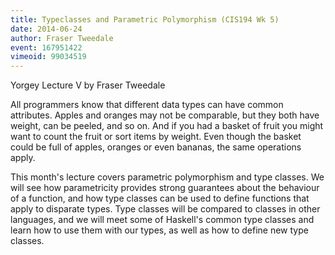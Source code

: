 ```yaml
---
title: Typeclasses and Parametric Polymorphism (CIS194 Wk 5)
date: 2014-06-24
author: Fraser Tweedale
event: 167951422
vimeoid: 99034519
---
```


Yorgey Lecture V by Fraser Tweedale

All programmers know that different data types can have common attributes.
Apples and oranges may not be comparable, but they both have weight, can be
peeled, and so on. And if you had a basket of fruit you might want to count the
fruit or sort items by weight. Even though the basket could be full of apples,
oranges or even bananas, the same operations apply.

This month's lecture covers parametric polymorphism and type classes. We will
see how parametricity provides strong guarantees about the behaviour of a
function, and how type classes can be used to define functions that apply to
disparate types. Type classes will be compared to classes in other languages,
and we will meet some of Haskell's common type classes and learn how to use
them with our types, as well as how to define new type classes.
